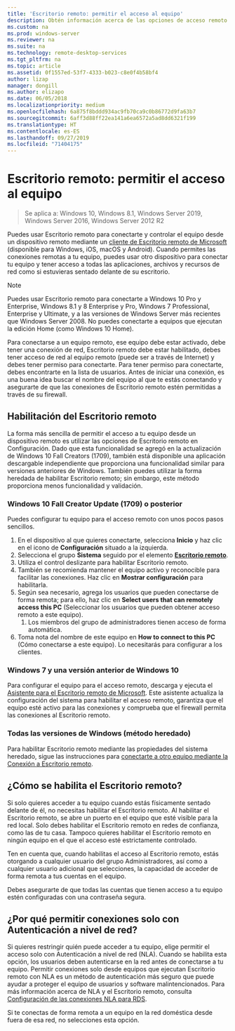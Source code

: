 ```yaml
---
title: 'Escritorio remoto: permitir el acceso al equipo'
description: Obtén información acerca de las opciones de acceso remoto a tu equipo.
ms.custom: na
ms.prod: windows-server
ms.reviewer: na
ms.suite: na
ms.technology: remote-desktop-services
ms.tgt_pltfrm: na
ms.topic: article
ms.assetid: 0f1557ed-53f7-4333-b023-c8e0f4b58bf4
author: lizap
manager: dongill
ms.author: elizapo
ms.date: 06/05/2018
ms.localizationpriority: medium
ms.openlocfilehash: 6a875f8bddd934ac9fb70ca9c0b86772d9fa63b7
ms.sourcegitcommit: 6aff3d88ff22ea141a6ea6572a5ad8dd6321f199
ms.translationtype: HT
ms.contentlocale: es-ES
ms.lasthandoff: 09/27/2019
ms.locfileid: "71404175"
---
```

# <a name="remote-desktop---allow-access-to-your-pc"></a>Escritorio remoto: permitir el acceso al equipo

>Se aplica a: Windows 10, Windows 8.1, Windows Server 2019, Windows Server 2016, Windows Server 2012 R2

Puedes usar Escritorio remoto para conectarte y controlar el equipo desde un dispositivo remoto mediante un [cliente de Escritorio remoto de Microsoft ](remote-desktop-clients.md) (disponible para Windows, iOS, macOS y Android). Cuando permites las conexiones remotas a tu equipo, puedes usar otro dispositivo para conectar tu equipo y tener acceso a todas las aplicaciones, archivos y recursos de red como si estuvieras sentado delante de su escritorio.  

> [!NOTE]
> Puedes usar Escritorio remoto para conectarte a Windows 10 Pro y Enterprise, Windows 8.1 y 8 Enterprise y Pro, Windows 7 Professional, Enterprise y Ultimate, y a las versiones de Windows Server más recientes que Windows Server 2008. No puedes conectarte a equipos que ejecutan la edición Home (como Windows 10 Home). 

Para conectarse a un equipo remoto, ese equipo debe estar activado, debe tener una conexión de red, Escritorio remoto debe estar habilitado, debes tener acceso de red al equipo remoto (puede ser a través de Internet) y debes tener permiso para conectarte. Para tener permiso para conectarte, debes encontrarte en la lista de usuarios. Antes de iniciar una conexión, es una buena idea buscar el nombre del equipo al que te estás conectando y asegurarte de que las conexiones de Escritorio remoto estén permitidas a través de su firewall.

## <a name="how-to-enable-remote-desktop"></a>Habilitación del Escritorio remoto

La forma más sencilla de permitir el acceso a tu equipo desde un dispositivo remoto es utilizar las opciones de Escritorio remoto en Configuración. Dado que esta funcionalidad se agregó en la actualización de Windows 10 Fall Creators (1709), también está disponible una aplicación descargable independiente que proporciona una funcionalidad similar para versiones anteriores de Windows. También puedes utilizar la forma heredada de habilitar Escritorio remoto; sin embargo, este método proporciona menos funcionalidad y validación.

### <a name="windows-10-fall-creator-update-1709-or-later"></a>Windows 10 Fall Creator Update (1709) o posterior

Puedes configurar tu equipo para el acceso remoto con unos pocos pasos sencillos.
1. En el dispositivo al que quieres conectarte, selecciona **Inicio** y haz clic en el icono de **Configuración** situado a la izquierda.
2. Selecciona el grupo **Sistema** seguido por el elemento [**Escritorio remoto**](ms-settings:remotedesktop).
3. Utiliza el control deslizante para habilitar Escritorio remoto.
4. También se recomienda mantener el equipo activo y reconocible para facilitar las conexiones. Haz clic en **Mostrar configuración** para habilitarla.
5. Según sea necesario, agrega los usuarios que pueden conectarse de forma remota; para ello, haz clic en **Select users that can remotely access this PC** (Seleccionar los usuarios que pueden obtener acceso remoto a este equipo).
   1. Los miembros del grupo de administradores tienen acceso de forma automática.
6. Toma nota del nombre de este equipo en **How to connect to this PC** (Cómo conectarse a este equipo). Lo necesitarás para configurar a los clientes.

### <a name="windows-7-and-early-version-of-windows-10"></a>Windows 7 y una versión anterior de Windows 10

Para configurar el equipo para el acceso remoto, descarga y ejecuta el [Asistente para el Escritorio remoto de Microsoft](https://www.microsoft.com/download/details.aspx?id=50042). Este asistente actualiza la configuración del sistema para habilitar el acceso remoto, garantiza que el equipo esté activo para las conexiones y comprueba que el firewall permita las conexiones al Escritorio remoto. 

### <a name="all-versions-of-windows-legacy-method"></a>Todas las versiones de Windows (método heredado)

Para habilitar Escritorio remoto mediante las propiedades del sistema heredado, sigue las instrucciones para [conectarte a otro equipo mediante la Conexión a Escritorio remoto](https://windows.microsoft.com/windows/remote-desktop-connection-faq).

## <a name="should-i-enable-remote-desktop"></a>¿Cómo se habilita el Escritorio remoto?

Si solo quieres acceder a tu equipo cuando estás físicamente sentado delante de él, no necesitas habilitar el Escritorio remoto. Al habilitar el Escritorio remoto, se abre un puerto en el equipo que esté visible para la red local. Solo debes habilitar el Escritorio remoto en redes de confianza, como las de tu casa. Tampoco quieres habilitar el Escritorio remoto en ningún equipo en el que el acceso esté estrictamente controlado.

Ten en cuenta que, cuando habilitas el acceso al Escritorio remoto, estás otorgando a cualquier usuario del grupo Administradores, así como a cualquier usuario adicional que selecciones, la capacidad de acceder de forma remota a tus cuentas en el equipo.

Debes asegurarte de que todas las cuentas que tienen acceso a tu equipo estén configuradas con una contraseña segura.

## <a name="why-allow-connections-only-with-network-level-authentication"></a>¿Por qué permitir conexiones solo con Autenticación a nivel de red? 

Si quieres restringir quién puede acceder a tu equipo, elige permitir el acceso solo con Autenticación a nivel de red (NLA). Cuando se habilita esta opción, los usuarios deben autenticarse en la red antes de conectarse a tu equipo. Permitir conexiones solo desde equipos que ejecutan Escritorio remoto con NLA es un método de autenticación más seguro que puede ayudar a proteger el equipo de usuarios y software malintencionados. Para más información acerca de NLA y el Escritorio remoto, consulta [Configuración de las conexiones NLA para RDS](https://technet.microsoft.com/library/cc732713(v=ws.11).aspx).

Si te conectas de forma remota a un equipo en la red doméstica desde fuera de esa red, no selecciones esta opción.
